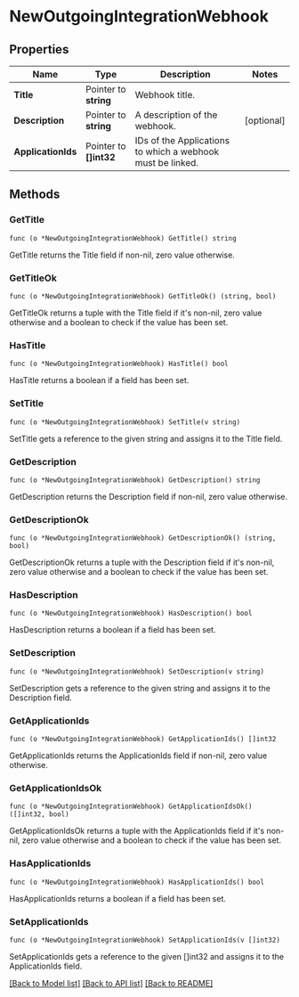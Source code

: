 # NewOutgoingIntegrationWebhook

## Properties

Name | Type | Description | Notes
------------ | ------------- | ------------- | -------------
**Title** | Pointer to **string** | Webhook title. | 
**Description** | Pointer to **string** | A description of the webhook. | [optional] 
**ApplicationIds** | Pointer to **[]int32** | IDs of the Applications to which a webhook must be linked. | 

## Methods

### GetTitle

`func (o *NewOutgoingIntegrationWebhook) GetTitle() string`

GetTitle returns the Title field if non-nil, zero value otherwise.

### GetTitleOk

`func (o *NewOutgoingIntegrationWebhook) GetTitleOk() (string, bool)`

GetTitleOk returns a tuple with the Title field if it's non-nil, zero value otherwise
and a boolean to check if the value has been set.

### HasTitle

`func (o *NewOutgoingIntegrationWebhook) HasTitle() bool`

HasTitle returns a boolean if a field has been set.

### SetTitle

`func (o *NewOutgoingIntegrationWebhook) SetTitle(v string)`

SetTitle gets a reference to the given string and assigns it to the Title field.

### GetDescription

`func (o *NewOutgoingIntegrationWebhook) GetDescription() string`

GetDescription returns the Description field if non-nil, zero value otherwise.

### GetDescriptionOk

`func (o *NewOutgoingIntegrationWebhook) GetDescriptionOk() (string, bool)`

GetDescriptionOk returns a tuple with the Description field if it's non-nil, zero value otherwise
and a boolean to check if the value has been set.

### HasDescription

`func (o *NewOutgoingIntegrationWebhook) HasDescription() bool`

HasDescription returns a boolean if a field has been set.

### SetDescription

`func (o *NewOutgoingIntegrationWebhook) SetDescription(v string)`

SetDescription gets a reference to the given string and assigns it to the Description field.

### GetApplicationIds

`func (o *NewOutgoingIntegrationWebhook) GetApplicationIds() []int32`

GetApplicationIds returns the ApplicationIds field if non-nil, zero value otherwise.

### GetApplicationIdsOk

`func (o *NewOutgoingIntegrationWebhook) GetApplicationIdsOk() ([]int32, bool)`

GetApplicationIdsOk returns a tuple with the ApplicationIds field if it's non-nil, zero value otherwise
and a boolean to check if the value has been set.

### HasApplicationIds

`func (o *NewOutgoingIntegrationWebhook) HasApplicationIds() bool`

HasApplicationIds returns a boolean if a field has been set.

### SetApplicationIds

`func (o *NewOutgoingIntegrationWebhook) SetApplicationIds(v []int32)`

SetApplicationIds gets a reference to the given []int32 and assigns it to the ApplicationIds field.


[[Back to Model list]](../README.md#documentation-for-models) [[Back to API list]](../README.md#documentation-for-api-endpoints) [[Back to README]](../README.md)


